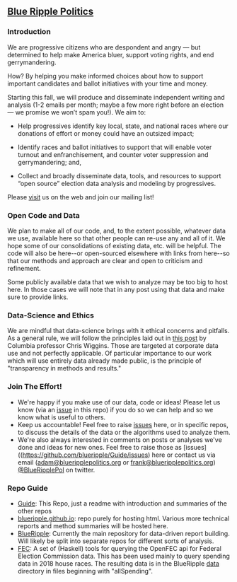 ## [Blue Ripple Politics](https://blueripplepolitics.org/) 

### Introduction
We are progressive citizens who are despondent and angry — 
but determined to help make America bluer, support voting rights, and end gerrymandering.

How? By helping you make informed choices about how to 
support important candidates and ballot initiatives with your time and money.

Starting this fall, 
we will produce and disseminate independent writing and analysis 
(1-2 emails per month; maybe a few more right before an election — we promise we won’t spam you!). 
We aim to:

- Help progressives identify key local, state, and national races where our donations of effort or money could have an outsized impact;

- Identify races and ballot initiatives to support that will enable voter turnout and enfranchisement, and counter voter suppression and gerrymandering; and,

- Collect and broadly disseminate data, tools, and resources to support “open source” election data analysis and modeling by progressives.

Please [visit](https://blueripplepolitics.org/) us on the web and join our mailing list!

### Open Code and Data
We plan to make all of our code, and, to the extent possible, 
whatever data we use, available here
so that other people can re-use any and all of it.  We hope some of our consolidations
of existing data, etc. will be helpful.  The code will also be here--or open-sourced
elsewhere with links from here--so that our methods and approach are clear and open
to criticism and refinement.

Some publicly available data that we wish to analyze may be too big to host here. In 
those  cases we will note that in any post using that data and make sure to provide links.

### Data-Science and Ethics
We are mindful that data-science brings with it ethical concerns and pitfalls.  As 
a general rule, we will follow the principles laid out in 
[this post](https://datascience.columbia.edu/ethical-principles-okrs-and-kpis-what-youtube-and-facebook-could-learn-tukey)
by Columbia professor Chris Wiggins. Those are targeted at corporate data use and not
perfectly applicable. Of particular importance to our work which will use
entirely data already made public, is the principle of "transparency in methods and results." 

### Join The Effort!
- We're happy if you make use of our data, code or ideas! Please let us
know (via an [issue](https://github.com/blueripple/Guide/issues) 
in this repo) 
if you do so we can help and so we know what is useful to others.
- Keep us accountable!  Feel free to raise 
[issues](https://github.com/blueripple/Guide/issues) here,
or in specific repos, to discuss the details
of the data or the algorithms used to analyze them.
- We're also always interested in comments on posts or analyses we've done
and ideas for new ones.  Feel free to raise those as 
[issues]((https://github.com/blueripple/Guide/issues) here or contact 
us via email 
(adam@blueripplepolitics.org or frank@blueripplepolitics.org) 
[@BlueRipplePol](https://twitter.com/BlueRipplePol) on twitter.

### Repo Guide
- [Guide](https://github.com/blueripple/Guide): 
This Repo, just a readme with introduction and summaries of the other repos
- [blueripple.github.io](https://github.com/blueripple/blueripple.github.io): 
repo purely for hosting html.  Various more technical
reports and method summaries will be hosted here.
- [BlueRipple](https://github.com/blueripple/BlueRipple): 
Currently the main repository for data-driven report building.  Will 
likely be split into separate repos for different sorts of analysis.
- [FEC](https://github.com/blueripple/FEC): 
A set of (Haskell) tools for querying the OpenFEC api for Federal
Election Commission data.  This has been used mainly to query spending data
in 2018 house races.  The resulting data is in the 
BlueRipple [data](https://github.com/blueripple/BlueRipple/tree/master/data)
directory in files beginning with "allSpending".

